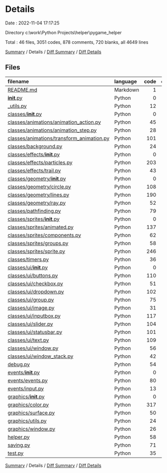 # Details

Date : 2022-11-04 17:17:25

Directory c:\\work\\Python Projects\\helper\\pygame_helper

Total : 46 files,  3051 codes, 878 comments, 720 blanks, all 4649 lines

[Summary](results.md) / Details / [Diff Summary](diff.md) / [Diff Details](diff-details.md)

## Files
| filename | language | code | comment | blank | total |
| :--- | :--- | ---: | ---: | ---: | ---: |
| [README.md](/README.md) | Markdown | 1 | 0 | 1 | 2 |
| [__init__.py](/__init__.py) | Python | 0 | 0 | 1 | 1 |
| [_utils.py](/_utils.py) | Python | 12 | 13 | 4 | 29 |
| [classes/__init__.py](/classes/__init__.py) | Python | 0 | 0 | 1 | 1 |
| [classes/animations/animation_action.py](/classes/animations/animation_action.py) | Python | 45 | 14 | 5 | 64 |
| [classes/animations/animation_step.py](/classes/animations/animation_step.py) | Python | 28 | 11 | 7 | 46 |
| [classes/animations/transform_animation.py](/classes/animations/transform_animation.py) | Python | 101 | 37 | 18 | 156 |
| [classes/background.py](/classes/background.py) | Python | 24 | 18 | 11 | 53 |
| [classes/effects/__init__.py](/classes/effects/__init__.py) | Python | 0 | 0 | 1 | 1 |
| [classes/effects/particles.py](/classes/effects/particles.py) | Python | 203 | 59 | 63 | 325 |
| [classes/effects/trail.py](/classes/effects/trail.py) | Python | 43 | 31 | 17 | 91 |
| [classes/geometry/__init__.py](/classes/geometry/__init__.py) | Python | 0 | 0 | 1 | 1 |
| [classes/geometry/circle.py](/classes/geometry/circle.py) | Python | 108 | 66 | 33 | 207 |
| [classes/geometry/lines.py](/classes/geometry/lines.py) | Python | 190 | 128 | 62 | 380 |
| [classes/geometry/ray.py](/classes/geometry/ray.py) | Python | 52 | 47 | 16 | 115 |
| [classes/pathfinding.py](/classes/pathfinding.py) | Python | 79 | 37 | 18 | 134 |
| [classes/sprites/__init__.py](/classes/sprites/__init__.py) | Python | 0 | 0 | 1 | 1 |
| [classes/sprites/animated.py](/classes/sprites/animated.py) | Python | 137 | 42 | 24 | 203 |
| [classes/sprites/components.py](/classes/sprites/components.py) | Python | 62 | 3 | 12 | 77 |
| [classes/sprites/groups.py](/classes/sprites/groups.py) | Python | 58 | 17 | 15 | 90 |
| [classes/sprites/sprite.py](/classes/sprites/sprite.py) | Python | 246 | 95 | 74 | 415 |
| [classes/timers.py](/classes/timers.py) | Python | 36 | 28 | 11 | 75 |
| [classes/ui/__init__.py](/classes/ui/__init__.py) | Python | 0 | 0 | 1 | 1 |
| [classes/ui/buttons.py](/classes/ui/buttons.py) | Python | 110 | 24 | 39 | 173 |
| [classes/ui/checkbox.py](/classes/ui/checkbox.py) | Python | 51 | 0 | 14 | 65 |
| [classes/ui/dropdown.py](/classes/ui/dropdown.py) | Python | 102 | 0 | 20 | 122 |
| [classes/ui/group.py](/classes/ui/group.py) | Python | 75 | 0 | 18 | 93 |
| [classes/ui/image.py](/classes/ui/image.py) | Python | 31 | 0 | 12 | 43 |
| [classes/ui/inputbox.py](/classes/ui/inputbox.py) | Python | 117 | 30 | 19 | 166 |
| [classes/ui/slider.py](/classes/ui/slider.py) | Python | 104 | 0 | 20 | 124 |
| [classes/ui/statusbar.py](/classes/ui/statusbar.py) | Python | 101 | 0 | 20 | 121 |
| [classes/ui/text.py](/classes/ui/text.py) | Python | 109 | 9 | 27 | 145 |
| [classes/ui/window.py](/classes/ui/window.py) | Python | 56 | 0 | 14 | 70 |
| [classes/ui/window_stack.py](/classes/ui/window_stack.py) | Python | 42 | 0 | 12 | 54 |
| [debug.py](/debug.py) | Python | 54 | 3 | 8 | 65 |
| [events/__init__.py](/events/__init__.py) | Python | 0 | 0 | 1 | 1 |
| [events/events.py](/events/events.py) | Python | 80 | 21 | 19 | 120 |
| [events/input.py](/events/input.py) | Python | 13 | 0 | 2 | 15 |
| [graphics/__init__.py](/graphics/__init__.py) | Python | 0 | 0 | 1 | 1 |
| [graphics/color.py](/graphics/color.py) | Python | 317 | 38 | 17 | 372 |
| [graphics/surface.py](/graphics/surface.py) | Python | 50 | 11 | 13 | 74 |
| [graphics/utils.py](/graphics/utils.py) | Python | 24 | 31 | 4 | 59 |
| [graphics/window.py](/graphics/window.py) | Python | 26 | 20 | 8 | 54 |
| [helper.py](/helper.py) | Python | 58 | 20 | 11 | 89 |
| [saving.py](/saving.py) | Python | 71 | 25 | 7 | 103 |
| [test.py](/test.py) | Python | 35 | 0 | 17 | 52 |

[Summary](results.md) / Details / [Diff Summary](diff.md) / [Diff Details](diff-details.md)